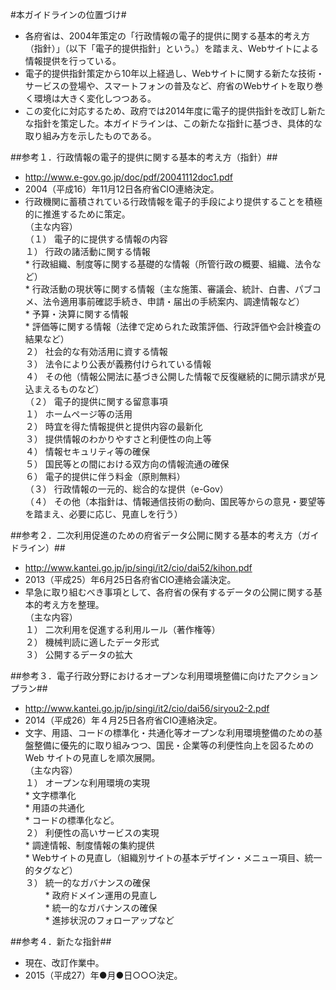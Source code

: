 #本ガイドラインの位置づけ#
* 各府省は、2004年策定の「行政情報の電子的提供に関する基本的考え方（指針）」（以下「電子的提供指針」という。）を踏まえ、Webサイトによる情報提供を行っている。  
* 電子的提供指針策定から10年以上経過し、Webサイトに関する新たな技術・サービスの登場や、スマートフォンの普及など、府省のWebサイトを取り巻く環境は大きく変化しつつある。  
* この変化に対応するため、政府では2014年度に電子的提供指針を改訂し新たな指針を策定した。本ガイドラインは、この新たな指針に基づき、具体的な取り組み方を示したものである。　　

##参考１．行政情報の電子的提供に関する基本的考え方（指針）##
* http://www.e-gov.go.jp/doc/pdf/20041112doc1.pdf  
* 2004（平成16）年11月12日各府省CIO連絡決定。  
* 行政機関に蓄積されている行政情報を電子的手段により提供することを積極的に推進するために策定。  
（主な内容）  
（１） 電子的に提供する情報の内容  
    １） 行政の諸活動に関する情報  
       * 行政組織、制度等に関する基礎的な情報（所管行政の概要、組織、法令など）  
       * 行政活動の現状等に関する情報（主な施策、審議会、統計、白書、パブコメ、法令適用事前確認手続き、申請・届出の手続案内、調達情報など）  
       * 予算・決算に関する情報  
       * 評価等に関する情報（法律で定められた政策評価、行政評価や会計検査の結果など）  
    ２） 社会的な有効活用に資する情報  
    ３） 法令により公表が義務付けられている情報  
    ４） その他（情報公開法に基づき公開した情報で反復継続的に開示請求が見込まえるものなど）  
（２） 電子的提供に関する留意事項  
    １） ホームページ等の活用  
    ２） 時宜を得た情報提供と提供内容の最新化  
    ３） 提供情報のわかりやすさと利便性の向上等  
    ４） 情報セキュリティ等の確保  
    ５） 国民等との間における双方向の情報流通の確保  
    ６） 電子的提供に伴う料金（原則無料）  
（３） 行政情報の一元的、総合的な提供（e-Gov）  
（４） その他（本指針は、情報通信技術の動向、国民等からの意見・要望等を踏まえ、必要に応じ、見直しを行う）  

##参考２．二次利用促進のための府省データ公開に関する基本的考え方（ガイドライン）##
* http://www.kantei.go.jp/jp/singi/it2/cio/dai52/kihon.pdf  
* 2013（平成25）年6月25日各府省CIO連絡会議決定。  
* 早急に取り組むべき事項として、各府省の保有するデータの公開に関する基本的考え方を整理。  
（主な内容）  
   １） 二次利用を促進する利用ルール（著作権等）  
   ２） 機械判読に適したデータ形式  
   ３） 公開するデータの拡大  

##参考３．電子行政分野におけるオープンな利用環境整備に向けたアクションプラン##
* http://www.kantei.go.jp/jp/singi/it2/cio/dai56/siryou2-2.pdf  
* 2014（平成26）年４月25日各府省CIO連絡決定。  
* 文字、用語、コードの標準化・共通化等オープンな利用環境整備のための基盤整備に優先的に取り組みつつ、国民・企業等の利便性向上を図るための Web サイトの見直しを順次展開。  
（主な内容）  
   １） オープンな利用環境の実現  
      * 文字標準化  
      * 用語の共通化  
      * コードの標準化など。  
   ２） 利便性の高いサービスの実現  
      * 調達情報、制度情報の集約提供  
      * Webサイトの見直し（組織別サイトの基本デザイン・メニュー項目、統一的タグなど）  
   ３） 統一的なガバナンスの確保  
　　  * 政府ドメイン運用の見直し  
　　  * 統一的なガバナンスの確保  
　　  * 進捗状況のフォローアップなど  
 
##参考４．新たな指針##
* 現在、改訂作業中。  
* 2015（平成27）年●月●日○○○決定。  
